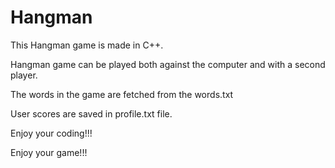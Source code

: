 # Hangman

This Hangman game is made in C++.

Hangman game can be played both against the computer and with a second player.

The words in the game are fetched from the words.txt

User scores are saved in profile.txt file.

Enjoy your coding!!!

Enjoy your game!!!
